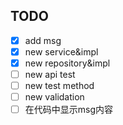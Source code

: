 ## TODO
-[x] add msg
-[x] new service&impl
-[x] new repository&impl
-[ ] new api test
-[ ] new test method
-[ ] new validation
-[ ] 在代码中显示msg内容